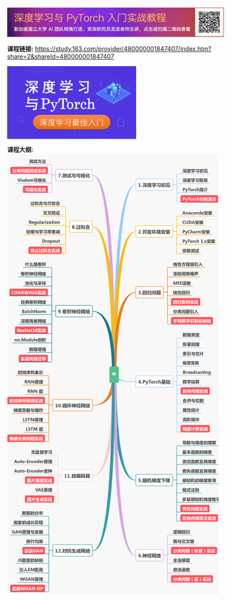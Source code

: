 ![](res/ad_banner.png)

**课程链接:** https://study.163.com/provider/480000001847407/index.htm?share=2&shareId=480000001847407


<img src="res/cover.png" alt="drawing" width="300" align="middle"/>
 
**课程大纲:**
![课程介绍](res/outline.png)





